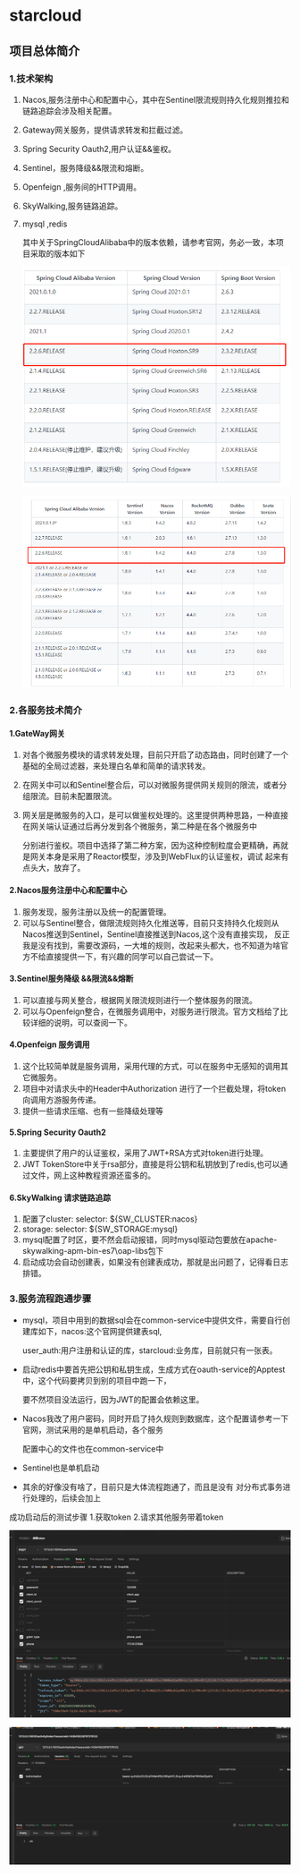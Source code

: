 # starcloud
## 项目总体简介

### 1.技术架构

1. Nacos,服务注册中心和配置中心，其中在Sentinel限流规则持久化规则推拉和链路追踪会涉及相关配置。

2. Gateway网关服务，提供请求转发和拦截过滤。

3. Spring Security Oauth2,用户认证&&鉴权。

4. Sentinel，服务降级&&限流和熔断。

5. Openfeign ,服务间的HTTP调用。

6. SkyWalking,服务链路追踪。

7. mysql ,redis

   其中关于SpringCloudAlibaba中的版本依赖，请参考官网，务必一致，本项目采取的版本如下

   ![image-20220412105820795](https://github.com/liuxiuxue/starcloud/blob/master/common-service/files/image-20220412105820795.png)

   <img src="https://github.com/liuxiuxue/starcloud/blob/master/common-service/files/image-20220412105844036.png" alt="image-20220412105844036"  />

### 2.各服务技术简介

#### 	1.GateWay网关

1. 对各个微服务模块的请求转发处理，目前只开启了动态路由，同时创建了一个基础的全局过滤器，来处理白名单和简单的请求转发。

2. 在网关中可以和Sentinel整合后，可以对微服务提供网关规则的限流，或者分组限流。目前未配置限流。

3. 网关层是微服务的入口，是可以做鉴权处理的。这里提供两种思路，一种直接在网关端认证通过后再分发到各个微服务，第二种是在各个微服务中

   分别进行鉴权。项目中选择了第二种方案，因为这种控制粒度会更精确，再就是网关本身是采用了Reactor模型，涉及到WebFlux的认证鉴权，调试
   起来有点头大，放弃了。

   

#### 2.Nacos服务注册中心和配置中心

1. 服务发现，服务注册以及统一的配置管理。
2. 可以与Sentinel整合，做限流规则持久化推送等，目前只支持持久化规则从Nacos推送到Sentinel，Sentinel直接推送到Nacos,这个没有直接实现，
   反正我是没有找到，需要改源码，一大堆的规则，改起来头都大，也不知道为啥官方不给直接提供一下，有兴趣的同学可以自己尝试一下。

#### 3.Sentinel服务降级 &&限流&&熔断

1. 可以直接与网关整合，根据网关限流规则进行一个整体服务的限流。
2. 可以与Openfeign整合，在微服务调用中，对服务进行限流。官方文档给了比较详细的说明，可以查阅一下。

#### 4.Openfeign 服务调用

1. 这个比较简单就是服务调用，采用代理的方式，可以在服务中无感知的调用其它微服务。
2. 项目中对请求头中的Header中Authorization 进行了一个拦截处理，将token向调用方游服务传递。
3. 提供一些请求压缩、也有一些降级处理等

#### 5.Spring Security Oauth2 

1. 主要提供了用户的认证鉴权，采用了JWT+RSA方式对token进行处理。
2. JWT TokenStore中关于rsa部分，直接是将公钥和私钥放到了redis,也可以通过文件，网上这种教程资源还蛮多的。

#### 6.SkyWalking 请求链路追踪

1. 配置了cluster:
     			selector: ${SW_CLUSTER:nacos}
2. storage:
     selector: ${SW_STORAGE:mysql}
3. mysql配置了时区，要不然会启动报错，同时mysql驱动包要放在apache-skywalking-apm-bin-es7\oap-libs包下
4. 启动成功会自动创建表，如果没有创建表成功，那就是出问题了，记得看日志排错。



### 3.服务流程跑通步骤

- mysql，项目中用到的数据sql会在common-service中提供文件，需要自行创建库如下，nacos:这个官网提供建表sql,

  user_auth:用户注册和认证的库，starcloud:业务库，目前就只有一张表。

- 启动redis中要首先把公钥和私钥生成，生成方式在oauth-service的Apptest中，这个代码要拷贝到别的项目中跑一下，

  要不然项目没法运行，因为JWT的配置会依赖这里。

- Nacos我改了用户密码，同时开启了持久规则到数据库，这个配置请参考一下官网，测试采用的是单机启动，各个服务

  配置中心的文件也在common-service中

- Sentinel也是单机启动

- 其余的好像没有啥了，目前只是大体流程跑通了，而且是没有 对分布式事务进行处理的，后续会加上

成功启动后的测试步骤   1.获取token   2.请求其他服务带着token

![image-20220412114422945](https://github.com/liuxiuxue/starcloud/blob/master/common-service/files/image-20220412114422945.png)



![image-20220412114527454](https://github.com/liuxiuxue/starcloud/blob/master/common-service/files/image-20220412114527454.png)
